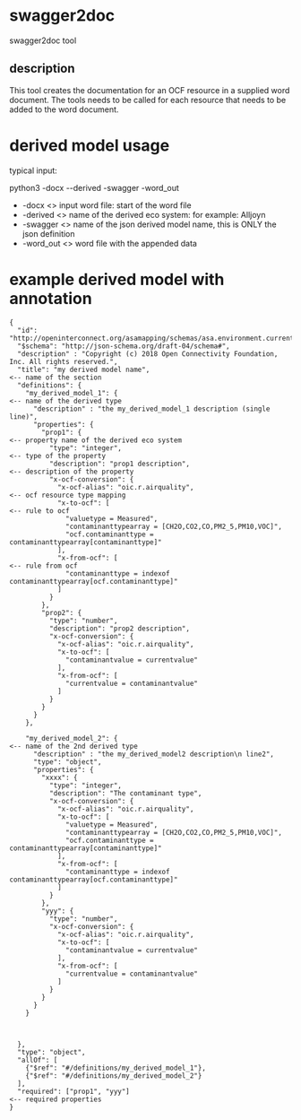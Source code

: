# swagger2doc

swagger2doc tool

## description
This tool creates the documentation for an OCF resource in a supplied word document.
The tools needs to be called for each resource that needs to be added to the word document.

# derived model usage

typical input:

python3 -docx <word file> --derived <derived eco system name> -swagger <json schema of the derived model> -word_out <word output file>

- -docx  <>
    input word file: start of the word file
- -derived <>
    name of the derived eco system: for example: Alljoyn
- -swagger <>
    name of the json derived model name, this is ONLY the json definition
- -word_out <>
    word file with the appended data
    
    
# example derived model with annotation

```
{
  "id": "http://openinterconnect.org/asamapping/schemas/asa.environment.currentairquality.json#",
  "$schema": "http://json-schema.org/draft-04/schema#",
  "description" : "Copyright (c) 2018 Open Connectivity Foundation, Inc. All rights reserved.",
  "title": "my derived model name",                                                                     <-- name of the section
  "definitions": {
    "my_derived_model_1": {                                                                             <-- name of the derived type
      "description" : "the my_derived_model_1 description (single line)",
      "properties": {
        "prop1": {                                                                                      <-- property name of the derived eco system
          "type": "integer",                                                                            <-- type of the property 
          "description": "prop1 description",                                                           <-- description of the property
          "x-ocf-conversion": {
            "x-ocf-alias": "oic.r.airquality",                                                          <-- ocf resource type mapping
            "x-to-ocf": [                                                                               <-- rule to ocf
              "valuetype = Measured",
              "contaminanttypearray = [CH2O,CO2,CO,PM2_5,PM10,VOC]",
              "ocf.contaminanttype = contaminanttypearray[contaminanttype]"
            ],
            "x-from-ocf": [                                                                             <-- rule from ocf
              "contaminanttype = indexof contaminanttypearray[ocf.contaminanttype]"
            ]
          }
        },
        "prop2": {
          "type": "number",
          "description": "prop2 description",
          "x-ocf-conversion": {
            "x-ocf-alias": "oic.r.airquality",
            "x-to-ocf": [
              "contaminantvalue = currentvalue"
            ],
            "x-from-ocf": [
              "currentvalue = contaminantvalue"
            ]
          }
        }
      }
    },
    
    "my_derived_model_2": {                                                                            <-- name of the 2nd derived type
      "description" : "the my_derived_model2 description\n line2",
      "type": "object",
      "properties": {
        "xxxx": {
          "type": "integer",
          "description": "The contaminant type",
          "x-ocf-conversion": {
            "x-ocf-alias": "oic.r.airquality",
            "x-to-ocf": [
              "valuetype = Measured",
              "contaminanttypearray = [CH2O,CO2,CO,PM2_5,PM10,VOC]",
              "ocf.contaminanttype = contaminanttypearray[contaminanttype]"
            ],
            "x-from-ocf": [
              "contaminanttype = indexof contaminanttypearray[ocf.contaminanttype]"
            ]
          }
        },
        "yyy": {
          "type": "number",
          "x-ocf-conversion": {
            "x-ocf-alias": "oic.r.airquality",
            "x-to-ocf": [
              "contaminantvalue = currentvalue"
            ],
            "x-from-ocf": [
              "currentvalue = contaminantvalue"
            ]
          }
        }
      }
    }
    
    
    
  },
  "type": "object",
  "allOf": [
    {"$ref": "#/definitions/my_derived_model_1"},
    {"$ref": "#/definitions/my_derived_model_2"}
  ],
  "required": ["prop1", "yyy"]                                                                       <-- required properties 
}
```